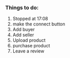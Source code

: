 ### Things to do:
1. Stopped at 17:08 
2. make the connect button
3. Add buyer
4. Add seller
5. Upload product
6. purchase product 
7. Leave a review 